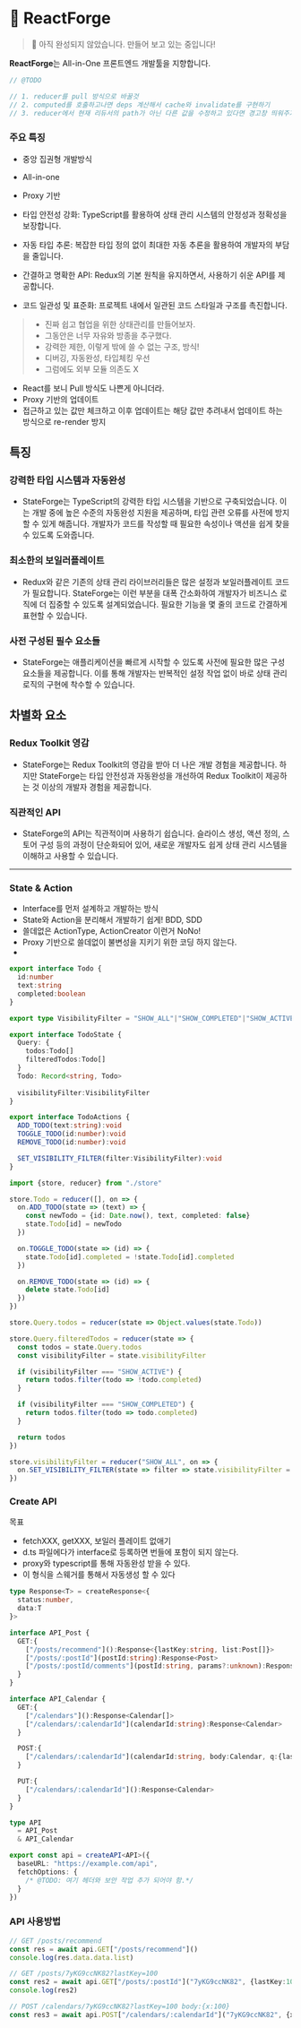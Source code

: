 # 🚧 ReactForge

> 📌 아직 완성되지 않았습니다. 만들어 보고 있는 중입니다!

**ReactForge**는 All-in-One 프론트엔드 개발툴을 지향합니다.

```ts
// @TODO

// 1. reducer를 pull 방식으로 바꿀것
// 2. computed를 호출하고나면 deps 계산해서 cache와 invalidate를 구현하기
// 3. reducer에서 현재 리듀서의 path가 아닌 다른 값을 수정하고 있다면 경고창 띄워주기!! (use Effect Insted Reducer)

```



### 주요 특징
- 중앙 집권형 개발방식
- All-in-one
- Proxy 기반

- 타입 안전성 강화: TypeScript를 활용하여 상태 관리 시스템의 안정성과 정확성을 보장합니다.
- 자동 타입 추론: 복잡한 타입 정의 없이 최대한 자동 추론을 활용하여 개발자의 부담을 줄입니다.
- 간결하고 명확한 API: Redux의 기본 원칙을 유지하면서, 사용하기 쉬운 API를 제공합니다.
- 코드 일관성 및 표준화: 프로젝트 내에서 일관된 코드 스타일과 구조를 촉진합니다.

> - 진짜 쉽고 협업을 위한 상태관리를 만들어보자.
> - 그동안은 너무 자유와 방종을 추구했다.
> - 강력한 제한, 이렇게 밖에 쓸 수 없는 구조, 방식!
> - 디버깅, 자동완성, 타입체킹 우선
> - 그럼에도 외부 모듈 의존도 X

- React를 보니 Pull 방식도 나쁜게 아니더라.
- Proxy 기반의 업데이트
- 접근하고 있는 값만 체크하고 이후 업데이트는 해당 값만 추려내서 업데이트 하는 방식으로 re-render 방지



## 특징

### 강력한 타입 시스템과 자동완성
- StateForge는 TypeScript의 강력한 타입 시스템을 기반으로 구축되었습니다. 이는 개발 중에 높은 수준의 자동완성 지원을 제공하며, 타입 관련 오류를 사전에 방지할 수 있게 해줍니다. 개발자가 코드를 작성할 때 필요한 속성이나 액션을 쉽게 찾을 수 있도록 도와줍니다.

### 최소한의 보일러플레이트
- Redux와 같은 기존의 상태 관리 라이브러리들은 많은 설정과 보일러플레이트 코드가 필요합니다. StateForge는 이런 부분을 대폭 간소화하여 개발자가 비즈니스 로직에 더 집중할 수 있도록 설계되었습니다. 필요한 기능을 몇 줄의 코드로 간결하게 표현할 수 있습니다.

### 사전 구성된 필수 요소들
- StateForge는 애플리케이션을 빠르게 시작할 수 있도록 사전에 필요한 많은 구성 요소들을 제공합니다. 이를 통해 개발자는 반복적인 설정 작업 없이 바로 상태 관리 로직의 구현에 착수할 수 있습니다.

## 차별화 요소

### Redux Toolkit 영감
- StateForge는 Redux Toolkit의 영감을 받아 더 나은 개발 경험을 제공합니다. 하지만 StateForge는 타입 안전성과 자동완성을 개선하여 Redux Toolkit이 제공하는 것 이상의 개발자 경험을 제공합니다.

### 직관적인 API
- StateForge의 API는 직관적이며 사용하기 쉽습니다. 슬라이스 생성, 액션 정의, 스토어 구성 등의 과정이 단순화되어 있어, 새로운 개발자도 쉽게 상태 관리 시스템을 이해하고 사용할 수 있습니다.

---

### State & Action

- Interface를 먼저 설계하고 개발하는 방식
- State와 Action을 분리해서 개발하기 쉽게! BDD, SDD
- 쓸데없은 ActionType, ActionCreator 이런거 NoNo!
- Proxy 기반으로 쓸데없이 불변성을 지키기 위한 코딩 하지 않는다.
- 

```ts
export interface Todo {
  id:number
  text:string
  completed:boolean
}

export type VisibilityFilter = "SHOW_ALL"|"SHOW_COMPLETED"|"SHOW_ACTIVE"

export interface TodoState {
  Query: {
    todos:Todo[]
    filteredTodos:Todo[]
  }
  Todo: Record<string, Todo>
  
  visibilityFilter:VisibilityFilter
}

export interface TodoActions {
  ADD_TODO(text:string):void
  TOGGLE_TODO(id:number):void
  REMOVE_TODO(id:number):void

  SET_VISIBILITY_FILTER(filter:VisibilityFilter):void
}
```

```ts
import {store, reducer} from "./store"

store.Todo = reducer([], on => {
  on.ADD_TODO(state => (text) => {
    const newTodo = {id: Date.now(), text, completed: false}
    state.Todo[id] = newTodo
  })

  on.TOGGLE_TODO(state => (id) => {
    state.Todo[id].completed = !state.Todo[id].completed
  })

  on.REMOVE_TODO(state => (id) => {
    delete state.Todo[id]
  })
})

store.Query.todos = reducer(state => Object.values(state.Todo))

store.Query.filteredTodos = reducer(state => {
  const todos = state.Query.todos
  const visibilityFilter = state.visibilityFilter

  if (visibilityFilter === "SHOW_ACTIVE") {
    return todos.filter(todo => !todo.completed)
  }

  if (visibilityFilter === "SHOW_COMPLETED") {
    return todos.filter(todo => todo.completed)
  }

  return todos
})

store.visibilityFilter = reducer("SHOW_ALL", on => {
  on.SET_VISIBILITY_FILTER(state => filter => state.visibilityFilter = filter)
})
```




### Create API

목표

- fetchXXX, getXXX, 보일러 플레이트 없애기
- d.ts 파일에다가 interface로 등록하면 번들에 포함이 되지 않는다.
- proxy와 typescript를 통해 자동완성 받을 수 있다.
- 이 형식을 스웨거를 통해서 자동생성 할 수 있다


```ts
type Response<T> = createResponse<{
  status:number,
  data:T
}>

interface API_Post {
  GET:{
    ["/posts/recommend"]():Response<{lastKey:string, list:Post[]}>
    ["/posts/:postId"](postId:string):Response<Post>
    ["/posts/:postId/comments"](postId:string, params?:unknown):Response<Comment[]>
  }
}

interface API_Calendar {
  GET:{
    ["/calendars"]():Response<Calendar[]>
    ["/calendars/:calendarId"](calendarId:string):Response<Calendar>
  }

  POST:{
    ["/calendars/:calendarId"](calendarId:string, body:Calendar, q:{lastKey:string}):Response<Calendar>
  }

  PUT:{
    ["/calendars/:calendarId"]():Response<Calendar>
  }
}

type API
  = API_Post
  & API_Calendar

export const api = createAPI<API>({
  baseURL: "https://example.com/api",
  fetchOptions: {
    /* @TODO: 여기 헤더와 보안 작업 추가 되어야 함.*/
  }
})
```

### API 사용방법

```ts
// GET /posts/recommend
const res = await api.GET["/posts/recommend"]()
console.log(res.data.data.list)

// GET /posts/7yKG9ccNK82?lastKey=100
const res2 = await api.GET["/posts/:postId"]("7yKG9ccNK82", {lastKey:100})
console.log(res2)

// POST /calendars/7yKG9ccNK82?lastKey=100 body:{x:100}
const res3 = await api.POST["/calendars/:calendarId"]("7yKG9ccNK82", {x:100}, {lastKey:100})
```

